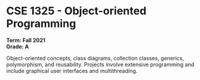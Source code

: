 # CSE 1325 - Object-oriented Programming
**Term: Fall 2021**  
**Grade: A**
  
Object-oriented concepts, class diagrams, collection classes, generics, polymorphism, and reusability.  Projects involve extensive programming and include graphical user interfaces and multithreading.
